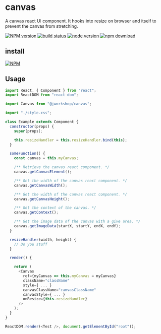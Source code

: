 # canvas

A canvas react UI component.
It hooks into resize on browser and itself to prevent the canvas from stretching.

[![NPM version][npm-image]][npm-url]
[![build status][travis-image]][travis-url]
[![node version][node-image]][node-url]
[![npm download][download-image]][download-url]

[npm-image]: http://img.shields.io/npm/v/@jworkshop/canvas.svg
[npm-url]: http://npmjs.org/package/@jworkshop/canvas
[travis-image]: https://img.shields.io/travis/JWorkshop/canvas.svg
[travis-url]: https://travis-ci.org/JWorkshop/canvas
[node-image]: https://img.shields.io/badge/node.js-%3E=_0.10-green.svg
[node-url]: http://nodejs.org/download/
[download-image]: https://img.shields.io/npm/dm/@jworkshop/canvas.svg
[download-url]: https://npmjs.org/package/@jworkshop/canvas

## install

[![NPM](https://nodei.co/npm/@jworkshop/canvas.png)](https://nodei.co/npm/@jworkshop/canvas)

## Usage

```javascript
import React, { Component } from "react";
import ReactDOM from "react-dom";

import Canvas from "@jworkshop/canvas";

import "./style.css";

class Example extends Component {
  constructor(props) {
    super(props);

    this.resizeHandler = this.resizeHandler.bind(this);
  }

  someFunction() {
    const canvas = this.myCanvas;

    /** Retrieve the canvas react component. */
    canvas.getCanvasElement();

    /** Get the width of the canvas react component. */
    canvas.getCanvasWidth();

    /** Get the width of the canvas react component. */
    canvas.getCanvasHeight();

    /** Get the context of the canvas. */
    canvas.getContext();

    /** Get the image data of the canvas with a give area. */
    canvas.getImageData(startX, startY, endX, endY);
  }

  resizeHandler(width, height) {
    // Do you stuff
  }

  render() {

    return (
      <Canvas
        ref={myCanvas => this.myCanvas = myCanvas}
        className="className"
        style={ ... }
        canvasClassName="canvasClassName"
        canvasStyle={ ... }
        onResize={this.resizeHandler}
      />
    );
  }
}

ReactDOM.render(<Test />, document.getElementById("root"));
```
